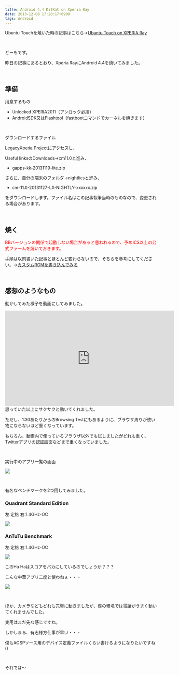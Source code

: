 ```yaml
---
title: Android 4.4 KitKat on Xperia Ray
date: 2013-12-08 17:20:17+0900
tags: Android
---
```

Ubuntu Touchを焼いた時の記事はこちら→<a href="http://tosainu.wktk.so/view/295">Ubuntu Touch on XPERIA Ray</a>

&nbsp;

どーもです。

昨日の記事にあるとおり、Xperia RayにAndroid 4.4を焼いてみました。


&nbsp;

## 準備

用意するもの

* Unlocked XPERIA2011（アンロック必須）
* AndroidSDK又はFlashtool（fastbootコマンドでカーネルを焼きます）

&nbsp;

ダウンロードするファイル

<a href="http://legacyxperia.github.io/">LegacyXperia Project</a>にアクセスし、

Useful linksのDownloads→cm11.0と進み、

* gapps-kk-20131119-lite.zip

さらに、自分の端末のフォルダ→nightliesと進み、

* cm-11.0-20131127-LX-NIGHTLY-xxxxxx.zip

をダウンロードします。ファイル名はこの記事執筆当時のものなので、変更される場合があります。

&nbsp;

## 焼く

<span style="color:red;">BBバージョンの関係で起動しない場合があると思われるので、予めICS以上の公式ファームを焼いておきます。</span>

手順は以前書いた記事とほとんど変わらないので、そちらを参考にしてください。→<a href="http://tosainu.wktk.so/page/customrom">カスタムROMを書き込んでみる</a>

&nbsp;

## 感想のようなもの

動かしてみた様子を動画にしてみました。

<div class="video-container"><iframe width="560" height="315" src="https://www.youtube.com/embed/2ii13L6zgsA?rel=0" frameborder="0" allowfullscreen></iframe></div>
思っていた以上にサクサクと動いてくれました。

ただし、1:30あたりからのBrowsing Testにもあるように、ブラウザ周りが使い物にならないほど重くなっています。

もちろん、動画内で使っているブラウザ以外でも試しましたがどれも重く、Twitterアプリの認証画面などまで重くなっていました。

&nbsp;

実行中のアプリ一覧の画面

<img src="https://lh5.googleusercontent.com/-MkgJZzHulcE/UqQomN9IsVI/AAAAAAAACzI/zxQUsGg9-Ik/s640/Screenshot_2013-12-08-10-08-50.png" />

&nbsp;

有名なベンチマークを2つ回してみました。

### Quadrant Standard Edition

左:定格 右:1.4GHz-OC

<img src="https://lh3.googleusercontent.com/-a6boOgc04KY/UqQokyCToGI/AAAAAAAACyw/bDS1IQzuBJk/s640/Screenshot_2013-12-08-09-54-53.png" />

### AnTuTu Benchmark

左:定格 右:1.4GHz-OC

<img src="https://lh4.googleusercontent.com/-0XZv2H5SzL4/UqQokhUl2WI/AAAAAAAACyo/neF8zxVBoNs/s640/Screenshot_2013-12-08-09-29-47.png" />

このHa Haはスコアをバカにしているのでしょうか？？？

こんな中華アプリ二度と使わねぇ・・・

<img src="https://lh4.googleusercontent.com/-ZervDLWZioQ/UqQolO-XXrI/AAAAAAAACy4/u1yQou4SB3c/s640/Screenshot_2013-12-08-09-56-39.png" />

&nbsp;

ほか、カメラなどもどれも完璧に動きましたが、僕の環境では電話がうまく動いてくれませんでした。

実用はまだ先な感じですね。

しかしまぁ、有志様方仕事が早い・・・

僕もAOSPソース用のデバイス定義ファイルくらい書けるようになりたいですね()

&nbsp;

それでは〜
